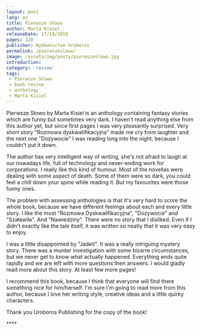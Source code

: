 ```yaml
---
layout: post
lang: en
title: Pierwsze Słowo
author: Marta Kisiel
releaseDate: 17/10/2018
pages: 320
publisher: Wydawnictwo Uroboros
permalink: /pierwszeslowo/
image: /assets/img/posty/pierwszeslowo.jpg
introduction:
category: 'review'
tags:
 - Pierwsze Słowo
 - book review
 - anthology
 - Marta Kisiel
---
```

  Pierwsze Słowo by Marta Kisiel is an anthology containing fantasy stories which are funny but sometimes very dark. I haven't read anything else from this author yet, but since first pages I was very pleasantly surprised. Very short story "Rozmowa dyskwalifikacyjna" made me cry from laughter and the next one "Dożywocie" I was reading long into the night, because I couldn't put it down.

  The author has very intelligent way of writing, she's not afraid to laugh at our nowadays life, full of technology and never-ending work for corporations. I really like this kind of humour. Most of the novellas were dealing with some aspect of death. Some of them were so dark, you could feel a chill down your spine while reading it. But my favourites were those funny ones.

  The problem with assessing anthologies is that it's very hard to score the whole book, because we have different feelings about each and every little story. I like the most "Rozmowa Dyskwalifikacyjna", "Dożywocie" and "Szaławiła". And "Nawiedziny". There were no story that I disliked. Even if I didn't exactly like the tale itself, it was written so neatly that it was very easy to enjoy.

  I was a little disappointed by "Jadeit". It was a really intriguing mystery story. There was a murder investigation with some bizarre circumstances, but we never get to know what actually happened. Everything ends quite rapidly and we are left with more questions then answers. I would gladly read more about this story. At least few more pages!

  I recommend this book, because I think that everyone will find there something nice for him/herself. I'm sure I'm going to read more from this author, because I love her writing style, creative ideas and a little quirky characters.

  Thank you Uroboros Publishing for the copy of the book!



  \*\*\*\*
